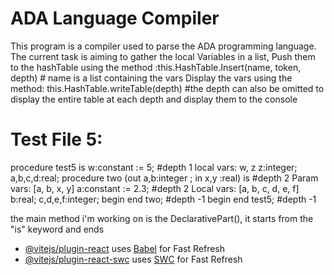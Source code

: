 # ADA Language Compiler

This program is a compiler used to parse the ADA programming language. 
The current task is aiming to gather the local Variables in a list,
Push them to the hashTable using the method :this.HashTable.Insert(name, token, depth) # name is a list containing the vars
Display the vars using the method: this.HashTable.writeTable(depth)                    #the depth can also be omitted to display the entire table
at each depth and display them to the console



# Test File 5:

procedure test5 is
w:constant := 5;                                       #depth 1 local vars: w, z
z:integer;
a,b,c,d:real;
  procedure two (out a,b:integer ; in x,y :real) is    #depth 2 Param vars: [a, b, x, y]
  a:constant := 2.3;                                   #depth 2 Local vars: [a, b, c, d, e, f]
  b:real;
  c,d,e,f:integer;
  begin 
  end two;                                             #depth -1
begin
end test5;                                             #depth -1
                                                        

the main method i'm working on is the DeclarativePart(), it starts from the "is" keyword and ends 

- [@vitejs/plugin-react](https://github.com/vitejs/vite-plugin-react/blob/main/packages/plugin-react/README.md) uses [Babel](https://babeljs.io/) for Fast Refresh
- [@vitejs/plugin-react-swc](https://github.com/vitejs/vite-plugin-react-swc) uses [SWC](https://swc.rs/) for Fast Refresh